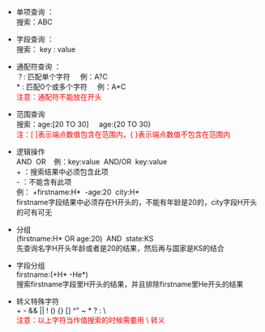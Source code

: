 * 单项查询 ：  
搜索：ABC

* 字段查询 ：  
搜索： key : value

* 通配符查询 ：  
 ？: 匹配单个字符&nbsp;&nbsp;&nbsp;&nbsp;&nbsp;例：A?C  
 \* : 匹配0个或多个字符&nbsp;&nbsp;&nbsp;&nbsp;&nbsp;例：A*C  
 <font color=red>注意：通配符不能放在开头</font>  
 
* 范围查询  
搜索：age:[20 TO 30]&nbsp;&nbsp;&nbsp;&nbsp;&nbsp;age:{20 TO 30}  
 <font color=red>注：[ ]表示端点数值包含在范围内，{ }表示端点数值不包含在范围内</font>   
 
* 逻辑操作  
AND&nbsp;&nbsp;OR&nbsp;&nbsp;&nbsp;&nbsp;例：key:value &nbsp;AND/OR &nbsp;key:value  
\+ ：搜索结果中必须包含此项  
\- ：不能含有此项  
例： +firstname:H\*&nbsp;&nbsp;-age:20&nbsp;&nbsp;city:H*    
firstname字段结果中必须存在H开头的，不能有年龄是20的，city字段H开头的可有可无  

* 分组  
(firstname:H*&nbsp;OR&nbsp;age:20)&nbsp;&nbsp;AND&nbsp;&nbsp;state:KS  
先查询名字H开头年龄或者是20的结果，然后再与国家是KS的结合

* 字段分组  
firstname:(+H* -He*)  
搜索firstname字段里H开头的结果，并且排除firstname里He开头的结果

* 转义特殊字符  
\+ - && || ! () {} [] ^" ~ * ? : \  
<font color=red>注意：以上字符当作值搜索的时候需要用 \ 转义</font> 